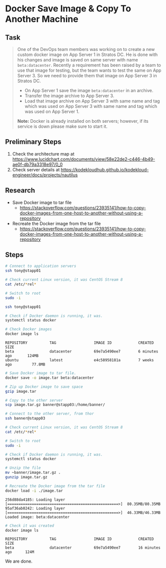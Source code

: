 # Docker Save Image & Copy To Another Machine

## Task

> One of the DevOps team members was working on to create a new custom docker image on App Server 1 in Stratos DC. He is done with his changes and image is saved on same server with name `beta:datacenter`. Recently a requirement has been raised by a team to use that image for testing, but the team wants to test the same on App Server 3. So we need to provide them that image on App Server 3 in Stratos DC.
>
> * On App Server 1 save the image `beta:datacenter` in an archive.
> * Transfer the image archive to App Server 3.
> * Load that image archive on App Server 3 with same name and tag which was used on App Server 3 with same name and tag which was used on App Server 1.
>
> **Note:** Docker is already installed on both servers; however, if its service is down please make sure to start it.

## Preliminary Steps

1. Check the architecture map at https://www.lucidchart.com/documents/view/58e22de2-c446-4b49-ae0f-db79a3318e97/0_0
2. Check server details at https://kodekloudhub.github.io/kodekloud-engineer/docs/projects/nautilus

## Research

* Save Docker image to tar file
  * https://stackoverflow.com/questions/23935141/how-to-copy-docker-images-from-one-host-to-another-without-using-a-repository
* Recreate the Docker image from the tar file
  * https://stackoverflow.com/questions/23935141/how-to-copy-docker-images-from-one-host-to-another-without-using-a-repository

## Steps

```bash
# Connect to application servers
ssh tony@stapp01

# Check current Linux version, it was CentOS Stream 8
cat /etc/*rel*

# Switch to root
sudo -i

ssh tony@stapp01

# Check if Docker daemon is running, it was.
systemctl status docker

# Check Docker images
docker image ls
```

```
REPOSITORY          TAG                 IMAGE ID            CREATED             SIZE
beta                datacenter          69e7a5490ee7        6 minutes ago       124MB
ubuntu              latest              e4c58958181a        7 weeks ago         77.8MB
```

```bash
# Save Docker image to tar file.
docker save -o image.tar beta:datacenter

# Zip up Docker image to save space
gzip image.tar

# Copy to the other server
scp image.tar.gz banner@stapp03:/home/banner/

# Connect to the other server, from thor
ssh banner@stapp03

# Check current Linux version, it was CentOS Stream 8
cat /etc/*rel*

# Switch to root
sudo -i

# Check if Docker daemon is running, it was.
systemctl status docker

# Unzip the file
mv ~banner/image.tar.gz .
gunzip image.tar.gz

# Recreate the Docker image from the tar file
docker load -i ./image.tar
```

```
256d88da4185: Loading layer [==================================================>]  80.35MB/80.35MB
95af36ab0242: Loading layer [==================================================>]  46.33MB/46.33MB
Loaded image: beta:datacenter
```

```bash
# Check it was created
docker image ls
```

```
REPOSITORY          TAG                 IMAGE ID            CREATED             SIZE
beta                datacenter          69e7a5490ee7        16 minutes ago      124M
```

We are done.
